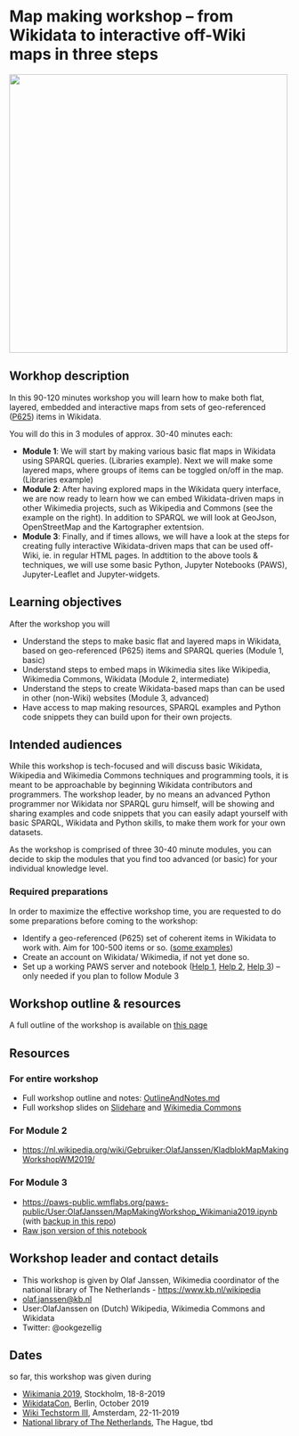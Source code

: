 # Map making workshop – from Wikidata to interactive off-Wiki maps in three steps

<image src="images/generic-workshop-opening.jpg" width="500"/><br clear="all"/>

## Workhop description 
In this 90-120 minutes workshop you will learn how to make both flat, layered, embedded and interactive maps from sets of geo-referenced ([P625](https://www.wikidata.org/wiki/Property:P625)) items in Wikidata. 

You will do this in 3 modules of approx. 30-40 minutes each:

* **Module 1**: We will start by making various basic flat maps in Wikidata using SPARQL queries. (Libraries example). Next we will make some layered maps, where groups of items can be toggled on/off in the map. (Libraries example)
* **Module 2**: After having explored maps in the Wikidata query interface, we are now ready to learn how we can embed Wikidata-driven maps in other Wikimedia projects, such as Wikipedia and Commons (see the example on the right). In addition to SPARQL we will look at GeoJson, OpenStreetMap and the Kartographer extentsion.
* **Module 3**: Finally, and if times allows, we will have a look at the steps for creating fully interactive Wikidata-driven maps that can be used off-Wiki, ie. in regular HTML pages. In addtition to the above tools & techniques, we will use some basic Python, Jupyter Notebooks (PAWS), Jupyter-Leaflet and Jupyter-widgets.

## Learning objectives
After the workshop you will
* Understand the steps to make basic flat and layered maps in Wikidata, based on geo-referenced (P625) items and SPARQL queries (Module 1, basic) 
* Understand steps to embed maps in Wikimedia sites like Wikipedia, Wikimedia Commons, Wikidata (Module 2, intermediate)
* Understand the steps to create Wikidata-based maps than can be used in other (non-Wiki) websites (Module 3, advanced)
* Have access to map making resources, SPARQL examples and Python code snippets they can build upon for their own projects.

## Intended audiences
While this workshop is tech-focused and will discuss basic Wikidata, Wikipedia and Wikimedia Commons techniques and programming tools, it is meant to be approachable by beginning Wikidata contributors and programmers. The workshop leader, by no means an advanced Python programmer nor Wikidata nor SPARQL guru himself, will be showing and sharing examples and code snippets that you can easily adapt yourself with basic SPARQL, Wikidata and Python skills, to make them work for your own datasets.

As the workshop is comprised of three 30-40 minute modules, you can decide to skip the modules that you find too advanced (or basic) for your individual knowledge level.

### Required preparations
In order to maximize the effective workshop time, you are requested to do some preparations before coming to the workshop:

* Identify a geo-referenced (P625) set of coherent items in Wikidata to work with. Aim for 100-500 items or so. ([some examples](OutlineAndNotes.md#module-1--basic-flat--layered-maps))
* Create an account on Wikidata/ Wikimedia, if not yet done so.
* Set up a working PAWS server and notebook ([Help 1](https://www.mediawiki.org/wiki/Manual:Pywikibot/PAWS), [Help 2](https://wikitech.wikimedia.org/wiki/PAWS), [Help 3](https://www.mediawiki.org/wiki/PAWS)) – only needed if you plan to follow Module 3

## Workshop outline & resources
A full outline of the workshop is available on  [this page](OutlineAndNotes.md)
## Resources 
### For entire workshop
* Full workshop outline and notes: [OutlineAndNotes.md](OutlineAndNotes.md) 
* Full workshop slides on [Slidehare]() and [Wikimedia Commons]()

### For Module 2
* https://nl.wikipedia.org/wiki/Gebruiker:OlafJanssen/KladblokMapMakingWorkshopWM2019/

### For Module 3
* https://paws-public.wmflabs.org/paws-public/User:OlafJanssen/MapMakingWorkshop_Wikimania2019.ipynb (with [backup in this repo]( 	MapMakingWorkshop_Wikimania2019.ipynb))
* [Raw json version of this notebook](https://paws-public.wmflabs.org/paws-public/User:OlafJanssen/MapMakingWorkshop_Wikimania2019.ipynb?format=raw)

## Workshop leader and contact details
* This workshop is given by Olaf Janssen, Wikimedia coordinator of the national library of The Netherlands - https://www.kb.nl/wikipedia
* olaf.janssen@kb.nl
* User:OlafJanssen on (Dutch) Wikipedia, Wikimedia Commons and Wikidata
* Twitter: @ookgezellig

## Dates
so far, this workshop was given during
* [Wikimania 2019](https://wikimania.wikimedia.org/wiki/2019:Libraries/Map_making_workshop_%E2%80%93_from_Wikidata_to_interactive_off-wiki_maps_in_three_steps), Stockholm, 18-8-2019
* [WikidataCon](), Berlin, October 2019
* [Wiki Techstorm III](), Amsterdam, 22-11-2019
* [National library of The Netherlands](), The Hague, tbd







